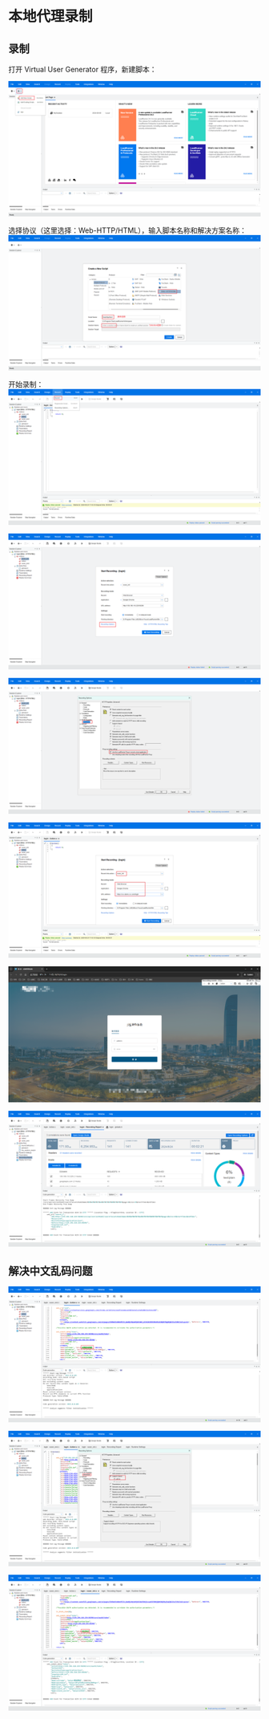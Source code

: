 # 本地代理录制

## 录制

打开 Virtual User Generator 程序，新建脚本：

![](./img/direct-record-01.png)

选择协议（这里选择：Web-HTTP/HTML），输入脚本名称和解决方案名称：
![](./img/direct-record-02.png)

开始录制：
![](./img/direct-record-03.png)

![](./img/direct-record-06.png)

![](./img/direct-record-07.png)

![](./img/direct-record-04.png)

![](./img/direct-record-05.png)

![](./img/direct-record-08.png)

## 解决中文乱码问题

![](./img/direct-record-09.png)


![](./img/direct-record-10.png)

![](./img/direct-record-11.png)
